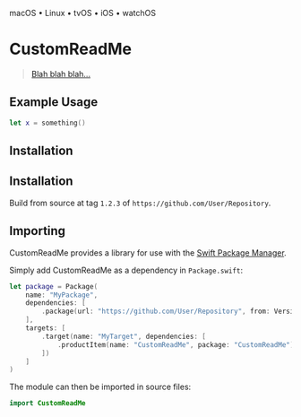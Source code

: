 <!--
 README.md

 This source file is part of the CustomReadMe open source project.

 Copyright ©2020 the CustomReadMe project contributors.

 Dedicated to the public domain.
 See http://unlicense.org/ for more information.
 -->

macOS • Linux • tvOS • iOS • watchOS

# CustomReadMe

> [Blah blah blah...](http://somewhere.com)

## Example Usage

```swift
let x = something()
```

## Installation

## Installation

Build from source at tag `1.2.3` of `https://github.com/User/Repository`.

## Importing

CustomReadMe provides a library for use with the [Swift Package Manager](https://swift.org/package-manager/).

Simply add CustomReadMe as a dependency in `Package.swift`:

```swift
let package = Package(
    name: "MyPackage",
    dependencies: [
        .package(url: "https://github.com/User/Repository", from: Version(1, 2, 3)),
    ],
    targets: [
        .target(name: "MyTarget", dependencies: [
            .productItem(name: "CustomReadMe", package: "CustomReadMe"),
        ])
    ]
)
```

The module can then be imported in source files:

```swift
import CustomReadMe
```
